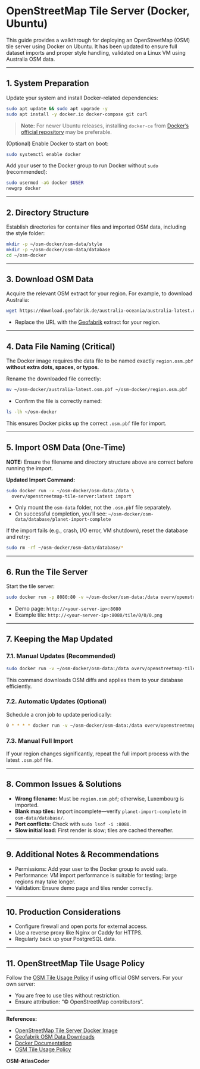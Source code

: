# OpenStreetMap Tile Server (Docker, Ubuntu)

This guide provides a walkthrough for deploying an OpenStreetMap (OSM) tile server using Docker on Ubuntu. It has been updated to ensure full dataset imports and proper style handling, validated on a Linux VM using Australia OSM data.

---

## 1. System Preparation

Update your system and install Docker-related dependencies:

```bash
sudo apt update && sudo apt upgrade -y
sudo apt install -y docker.io docker-compose git curl
```

> **Note:** For newer Ubuntu releases, installing `docker-ce` from [Docker’s official repository](https://docs.docker.com/engine/install/ubuntu/) may be preferable.

(Optional) Enable Docker to start on boot:

```bash
sudo systemctl enable docker
```

Add your user to the Docker group to run Docker without `sudo` (recommended):

```bash
sudo usermod -aG docker $USER
newgrp docker
```

---

## 2. Directory Structure

Establish directories for container files and imported OSM data, including the style folder:

```bash
mkdir -p ~/osm-docker/osm-data/style
mkdir -p ~/osm-docker/osm-data/database
cd ~/osm-docker
```

---

## 3. Download OSM Data

Acquire the relevant OSM extract for your region. For example, to download Australia:

```bash
wget https://download.geofabrik.de/australia-oceania/australia-latest.osm.pbf -O ~/osm-docker/australia-latest.osm.pbf
```

* Replace the URL with the [Geofabrik](https://download.geofabrik.de/) extract for your region.

---

## 4. Data File Naming (Critical)

The Docker image requires the data file to be named exactly `region.osm.pbf` **without extra dots, spaces, or typos**.

Rename the downloaded file correctly:

```bash
mv ~/osm-docker/australia-latest.osm.pbf ~/osm-docker/region.osm.pbf
```

* Confirm the file is correctly named:

```bash
ls -lh ~/osm-docker
```

This ensures Docker picks up the correct `.osm.pbf` file for import.

---

## 5. Import OSM Data (One-Time)

**NOTE:** Ensure the filename and directory structure above are correct before running the import.

**Updated Import Command:**

```bash
sudo docker run -v ~/osm-docker/osm-data:/data \
  overv/openstreetmap-tile-server:latest import
```

* Only mount the `osm-data` folder, not the `.osm.pbf` file separately.
* On successful completion, you’ll see:
  `~/osm-docker/osm-data/database/planet-import-complete`

If the import fails (e.g., crash, I/O error, VM shutdown), reset the database and retry:

```bash
sudo rm -rf ~/osm-docker/osm-data/database/*
```

---

## 6. Run the Tile Server

Start the tile server:

```bash
sudo docker run -p 8080:80 -v ~/osm-docker/osm-data:/data overv/openstreetmap-tile-server:latest run
```

* Demo page: `http://<your-server-ip>:8080`
* Example tile: `http://<your-server-ip>:8080/tile/0/0/0.png`

---

## 7. Keeping the Map Updated

### 7.1. Manual Updates (Recommended)

```bash
sudo docker run -v ~/osm-docker/osm-data:/data overv/openstreetmap-tile-server:latest update
```

This command downloads OSM diffs and applies them to your database efficiently.

### 7.2. Automatic Updates (Optional)

Schedule a cron job to update periodically:

```bash
0 * * * * docker run -v ~/osm-docker/osm-data:/data overv/openstreetmap-tile-server:latest update
```

### 7.3. Manual Full Import

If your region changes significantly, repeat the full import process with the latest `.osm.pbf` file.

---

## 8. Common Issues & Solutions

* **Wrong filename:** Must be `region.osm.pbf`; otherwise, Luxembourg is imported.
* **Blank map tiles:** Import incomplete—verify `planet-import-complete` in `osm-data/database/`.
* **Port conflicts:** Check with `sudo lsof -i :8080`.
* **Slow initial load:** First render is slow; tiles are cached thereafter.

---

## 9. Additional Notes & Recommendations

* Permissions: Add your user to the Docker group to avoid `sudo`.
* Performance: VM import performance is suitable for testing; large regions may take longer.
* Validation: Ensure demo page and tiles render correctly.

---

## 10. Production Considerations

* Configure firewall and open ports for external access.
* Use a reverse proxy like Nginx or Caddy for HTTPS.
* Regularly back up your PostgreSQL data.

---

## 11. OpenStreetMap Tile Usage Policy

Follow the [OSM Tile Usage Policy](https://operations.osmfoundation.org/policies/tiles/) if using official OSM servers. For your own server:

* You are free to use tiles without restriction.
* Ensure attribution: “© OpenStreetMap contributors”.

---

**References:**

* [OpenStreetMap Tile Server Docker Image](https://github.com/Overv/openstreetmap-tile-server)
* [Geofabrik OSM Data Downloads](https://download.geofabrik.de/)
* [Docker Documentation](https://docs.docker.com/)
* [OSM Tile Usage Policy](https://operations.osmfoundation.org/policies/tiles/)

**OSM-AtlasCoder**
